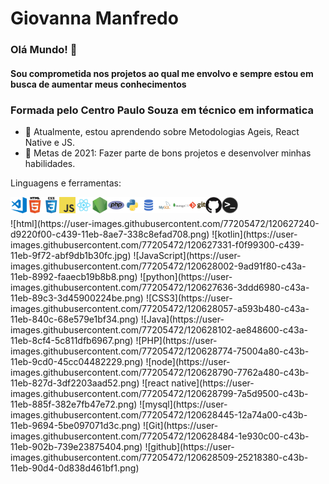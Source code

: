 # Giovanna Manfredo
### Olá Mundo! 👋

#### Sou comprometida nos projetos ao qual me envolvo e sempre estou em busca de aumentar meus conhecimentos

### Formada pelo Centro Paulo Souza em técnico em informatica

- 🌱 Atualmente, estou aprendendo sobre Metodologias Ageis, React Native e JS.
- 🥅 Metas de 2021: Fazer parte de bons projetos e desenvolver minhas habilidades.


Linguagens e ferramentas:

<img align="left" alt="Visual Studio Code" width="26px" src="https://raw.githubusercontent.com/github/explore/80688e429a7d4ef2fca1e82350fe8e3517d3494d/topics/visual-studio-code/visual-studio-code.png" />
<img align="left" alt="HTML5" width="26px" src="https://raw.githubusercontent.com/github/explore/80688e429a7d4ef2fca1e82350fe8e3517d3494d/topics/html/html.png" />
<img align="left" alt="CSS3" width="26px" src="https://raw.githubusercontent.com/github/explore/80688e429a7d4ef2fca1e82350fe8e3517d3494d/topics/css/css.png" />
<img align="left" alt="JavaScript" width="26px" src="https://raw.githubusercontent.com/github/explore/80688e429a7d4ef2fca1e82350fe8e3517d3494d/topics/javascript/javascript.png" />
<img align="left" alt="React" width="26px" src="https://raw.githubusercontent.com/github/explore/80688e429a7d4ef2fca1e82350fe8e3517d3494d/topics/react/react.png" />
<img align="left" alt="Node.js" width="26px" src="https://raw.githubusercontent.com/github/explore/80688e429a7d4ef2fca1e82350fe8e3517d3494d/topics/nodejs/nodejs.png" />
<img align="left" alt="PHP" width="26px" src="https://raw.githubusercontent.com/github/explore/80688e429a7d4ef2fca1e82350fe8e3517d3494d/topics/php/php.png" />
<img align="left" alt="Python" width="26px" src="https://raw.githubusercontent.com/github/explore/80688e429a7d4ef2fca1e82350fe8e3517d3494d/topics/python/python.png" />
<img align="left" alt="SQL" width="26px" src="https://raw.githubusercontent.com/github/explore/80688e429a7d4ef2fca1e82350fe8e3517d3494d/topics/sql/sql.png" />
<img align="left" alt="MySQL" width="26px" src="https://raw.githubusercontent.com/github/explore/80688e429a7d4ef2fca1e82350fe8e3517d3494d/topics/mysql/mysql.png" />
<img align="left" alt="MongoDB" width="26px" src="https://raw.githubusercontent.com/github/explore/80688e429a7d4ef2fca1e82350fe8e3517d3494d/topics/mongodb/mongodb.png" />
<img align="left" alt="Git" width="26px" src="https://raw.githubusercontent.com/github/explore/80688e429a7d4ef2fca1e82350fe8e3517d3494d/topics/git/git.png" />
<img align="left" alt="GitHub" width="26px" src="https://raw.githubusercontent.com/github/explore/78df643247d429f6cc873026c0622819ad797942/topics/github/github.png" />
<img align="left" alt="Terminal" width="26px" src="https://raw.githubusercontent.com/github/explore/80688e429a7d4ef2fca1e82350fe8e3517d3494d/topics/terminal/terminal.png" />

<br />
<br />
![html](https://user-images.githubusercontent.com/77205472/120627240-d9220f00-c439-11eb-8ae7-338c8efad708.png)
![kotlin](https://user-images.githubusercontent.com/77205472/120627331-f0f99300-c439-11eb-9f72-abf9db1b30fc.jpg)
![JavaScript](https://user-images.githubusercontent.com/77205472/120628002-9ad91f80-c43a-11eb-8992-faaecb19b8b8.png)
![python](https://user-images.githubusercontent.com/77205472/120627636-3ddd6980-c43a-11eb-89c3-3d45900224be.png)
![CSS3](https://user-images.githubusercontent.com/77205472/120628057-a593b480-c43a-11eb-840c-68e579e1bf34.png)
![Java](https://user-images.githubusercontent.com/77205472/120628102-ae848600-c43a-11eb-8cf4-5c811dfb6967.png)
![PHP](https://user-images.githubusercontent.com/77205472/120628774-75004a80-c43b-11eb-9cd0-45cc04482229.png)
![node](https://user-images.githubusercontent.com/77205472/120628790-7762a480-c43b-11eb-827d-3df2203aad52.png)
![react native](https://user-images.githubusercontent.com/77205472/120628799-7a5d9500-c43b-11eb-885f-382e7fb47e72.png)
![mysql](https://user-images.githubusercontent.com/77205472/120628445-12a74a00-c43b-11eb-9694-5be097071d3c.png)
![Git](https://user-images.githubusercontent.com/77205472/120628484-1e930c00-c43b-11eb-902b-739e23875404.png)
![github](https://user-images.githubusercontent.com/77205472/120628509-25218380-c43b-11eb-90d4-0d838d461bf1.png)


